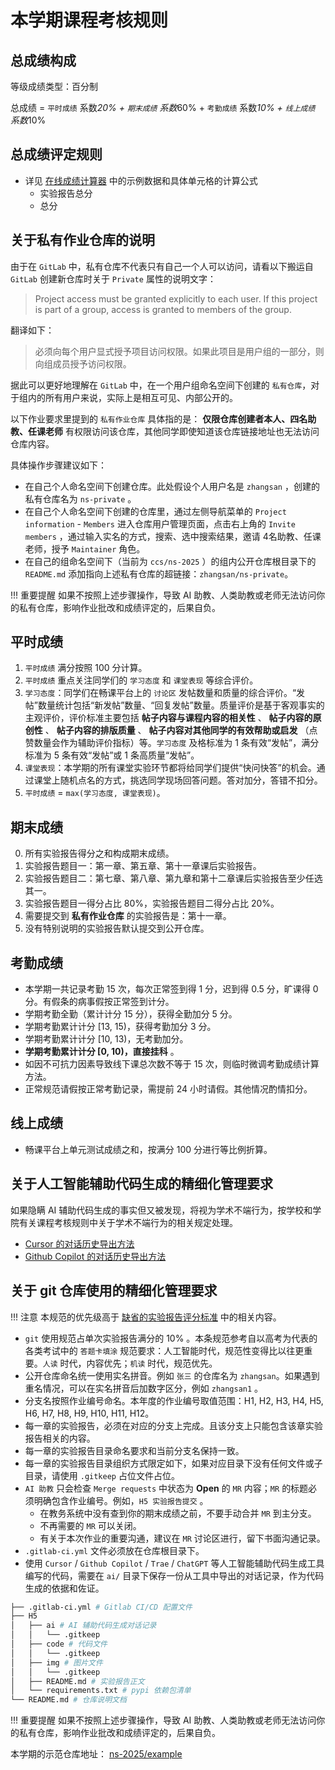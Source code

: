 # 本学期课程考核规则

## 总成绩构成

等级成绩类型：百分制

总成绩 = `平时成绩` 系数*20% + `期末成绩` 系数*60% + `考勤成绩` 系数*10% + `线上成绩` 系数*10%

## 总成绩评定规则

* 详见 [在线成绩计算器](https://docs.qq.com/sheet/DVXhMYkNBWHBQZ2Fx?tab=BB08J2) 中的示例数据和具体单元格的计算公式
    * 实验报告总分
    * 总分

## 关于私有作业仓库的说明

由于在 `GitLab` 中，私有仓库不代表只有自己一个人可以访问，请看以下搬运自 `GitLab` 创建新仓库时关于 `Private` 属性的说明文字：

> Project access must be granted explicitly to each user. If this project is part of a group, access is granted to members of the group.

翻译如下：

> 必须向每个用户显式授予项目访问权限。如果此项目是用户组的一部分，则向组成员授予访问权限。

据此可以更好地理解在 `GitLab` 中，在一个用户组命名空间下创建的 `私有仓库`，对于组内的所有用户来说，实际上是相互可见、内部公开的。

以下作业要求里提到的 `私有作业仓库` 具体指的是： **仅限仓库创建者本人、四名助教、任课老师** 有权限访问该仓库，其他同学即使知道该仓库链接地址也无法访问仓库内容。

具体操作步骤建议如下：

- 在自己个人命名空间下创建仓库。此处假设个人用户名是 `zhangsan` ，创建的私有仓库名为 `ns-private` 。
- 在自己个人命名空间下创建的仓库里，通过左侧导航菜单的 `Project information` - `Members` 进入仓库用户管理页面，点击右上角的 `Invite members` ，通过输入实名的方式，搜索、选中搜索结果，邀请 4名助教、任课老师，授予 `Maintainer` 角色。
- 在自己的组命名空间下（当前为 `ccs/ns-2025` ）的组内公开仓库根目录下的 `README.md` 添加指向上述私有仓库的超链接：`zhangsan/ns-private`。

!!! 重要提醒
    如果不按照上述步骤操作，导致 AI 助教、人类助教或老师无法访问你的私有仓库，影响作业批改和成绩评定的，后果自负。

## 平时成绩

1. `平时成绩` 满分按照 100 分计算。
2. `平时成绩` 重点关注同学们的 `学习态度` 和 `课堂表现` 等综合评价。
3. `学习态度`：同学们在畅课平台上的 `讨论区` 发帖数量和质量的综合评价。“发帖”数量统计包括“新发帖”数量、“回复发帖”数量。质量评价是基于客观事实的主观评价，评价标准主要包括 **帖子内容与课程内容的相关性** 、 **帖子内容的原创性** 、 **帖子内容的排版质量** 、 **帖子内容对其他同学的有效帮助或启发** （点赞数量会作为辅助评价指标）等。`学习态度` 及格标准为 1 条有效“发帖”，满分标准为 5 条有效“发帖”或 1 条高质量“发帖”。
4. `课堂表现`：本学期的所有课堂实验环节都将给同学们提供“快问快答”的机会。通过课堂上随机点名的方式，挑选同学现场回答问题。答对加分，答错不扣分。
5. `平时成绩` = `max(学习态度, 课堂表现)`。

## 期末成绩

0. 所有实验报告得分之和构成期末成绩。
1. 实验报告题目一：第一章、第五章、第十一章课后实验报告。
2. 实验报告题目二：第七章、第八章、第九章和第十二章课后实验报告至少任选其一。
3. 实验报告题目一得分占比 80%，实验报告题目二得分占比 20%。
4. 需要提交到 **私有作业仓库** 的实验报告是：第十一章。
5. 没有特别说明的实验报告默认提交到公开仓库。

## 考勤成绩

* 本学期一共记录考勤 15 次，每次正常签到得 1 分，迟到得 0.5 分，旷课得 0 分。有假条的病事假按正常签到计分。
* 学期考勤全勤（累计计分 15 分），获得全勤加分 5 分。
* 学期考勤累计计分 [13, 15)，获得考勤加分 3 分。
* 学期考勤累计计分 [10, 13)，无考勤加分。
* **学期考勤累计计分 [0, 10)，直接挂科** 。
* 如因不可抗力因素导致线下课总次数不等于 15 次，则临时微调考勤成绩计算方法。
* 正常规范请假按正常考勤记录，需提前 24 小时请假。其他情况酌情扣分。

## 线上成绩

* 畅课平台上单元测试成绩之和，按满分 100 分进行等比例折算。

## 关于人工智能辅助代码生成的精细化管理要求

如果隐瞒 AI 辅助代码生成的事实但又被发现，将视为学术不端行为，按学校和学院有关课程考核规则中关于学术不端行为的相关规定处理。

- [Cursor 的对话历史导出方法](https://docs.cursor.com/en/agent/chat/export)
- [Github Copilot 的对话历史导出方法](https://github.com/orgs/community/discussions/57190)

## 关于 git 仓库使用的精细化管理要求

!!! 注意
    本规范的优先级高于 [缺省的实验报告评分标准](https://c4pr1c3.github.io/cuc-wiki/index.html) 中的相关内容。

- `git` 使用规范占单次实验报告满分的 10% 。本条规范参考自以高考为代表的各类考试中的 `答题卡填涂` 规范要求：人工智能时代，规范性变得比以往更重要。`人读` 时代，内容优先；`机读` 时代，规范优先。
- 公开仓库命名统一使用实名拼音。例如 `张三` 的仓库名为 `zhangsan`。如果遇到重名情况，可以在实名拼音后加数字区分，例如 `zhangsan1` 。
- 分支名按照作业编号命名。本年度的作业编号取值范围：H1, H2, H3, H4, H5, H6, H7, H8, H9, H10, H11, H12。
- 每一章的实验报告，必须在对应的分支上完成。且该分支上只能包含该章实验报告相关的内容。
- 每一章的实验报告目录命名要求和当前分支名保持一致。
- 每一章的实验报告目录组织方式限定如下，如果对应目录下没有任何文件或子目录，请使用 `.gitkeep` 占位文件占位。
- `AI 助教` 只会检查 `Merge requests` 中状态为 **Open** 的 `MR` 内容；`MR` 的标题必须明确包含作业编号。例如，`H5 实验报告提交` 。
    - 在教务系统中没有查到你的期末成绩之前，不要手动合并 `MR` 到主分支。
    - 不再需要的 `MR` 可以关闭。
    - 有关于本次作业的重要沟通，建议在 `MR` 讨论区进行，留下书面沟通记录。
- `.gitlab-ci.yml` 文件必须放在仓库根目录下。
- 使用 `Cursor` / `Github Copilot` / `Trae` / `ChatGPT` 等人工智能辅助代码生成工具编写的代码，需要在 `ai/` 目录下保存一份从工具中导出的对话记录，作为代码生成的依据和佐证。

```bash
├── .gitlab-ci.yml # Gitlab CI/CD 配置文件
├── H5
│   ├── ai # AI 辅助代码生成对话记录
│   │   └── .gitkeep
│   ├── code # 代码文件
│   │   └── .gitkeep
│   ├── img # 图片文件
│   │   └── .gitkeep
│   ├── README.md # 实验报告正文
│   └── requirements.txt # pypi 依赖包清单
└── README.md # 仓库说明文档
```

!!! 重要提醒
    如果不按照上述步骤操作，导致 AI 助教、人类助教或老师无法访问你的私有仓库，影响作业批改和成绩评定的，后果自负。

本学期的示范仓库地址： [ns-2025/example](https://git.cuc.edu.cn/ccs/ns-2025/example)
